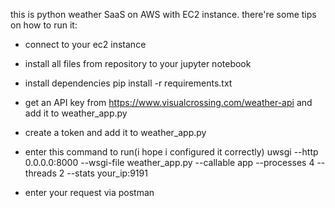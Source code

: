 this is python weather SaaS on AWS with EC2 instance. there're some tips on how to run it:

   - connect to your ec2 instance
     
   - install all files from repository to your jupyter notebook
     
   - install dependencies
     pip install -r requirements.txt
     
   - get an API key from https://www.visualcrossing.com/weather-api and add it to weather_app.py
     
   - create a token and add it to weather_app.py
     
   - enter this command to run(i hope i configured it correctly)
     uwsgi --http 0.0.0.0:8000 --wsgi-file weather_app.py --callable app --processes 4 --threads 2 --stats your_ip:9191
     
   - enter your request via postman

